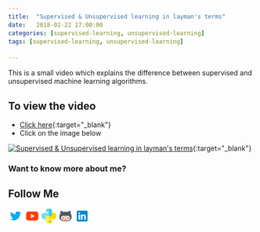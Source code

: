 ```yaml
---
title:  "Supervised & Unsupervised learning in layman's terms"
date:   2018-02-22 17:00:00
categories: [supervised-learning, unsupervised-learning]
tags: [supervised-learning, unsupervised-learning]

---
```


This is a small video which explains the difference between supervised and unsupervised machine learning algorithms.


## To view the video
* [Click here](https://youtu.be/pmQgq8S4jO8){:target="_blank"}
* Click on the image below

[![Supervised & Unsupervised learning in layman's terms](http://img.youtube.com/vi/pmQgq8S4jO8/0.jpg)](http://www.youtube.com/watch?v=pmQgq8S4jO8){:target="_blank"}

### Want to know more about me?
## Follow Me
<a href="https://twitter.com/_bhaveshbhatt" target="_blank"><img class="ai-subscribed-social-icon" src="/assets/images/tw.png" width="30"></a>
<a href="https://www.youtube.com/bhaveshbhatt8791/" target="_blank"><img class="ai-subscribed-social-icon" src="/assets/images/ytb.png" width="30"></a>
<a href="https://www.youtube.com/PythonTricks/" target="_blank"><img class="ai-subscribed-social-icon" src="/assets/images/python_logo.png" width="30"></a>
<a href="https://github.com/bhattbhavesh91" target="_blank"><img class="ai-subscribed-social-icon" src="/assets/images/gthb.png" width="30"></a>
<a href="https://www.linkedin.com/in/bhattbhavesh91/" target="_blank"><img class="ai-subscribed-social-icon" src="/assets/images/lnkdn.png" width="30"></a>
